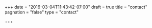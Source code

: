+++
date = "2016-03-04T11:43:42-07:00"
draft = true
title = "contact"
pagnation = "false"
type = "contact"


+++

